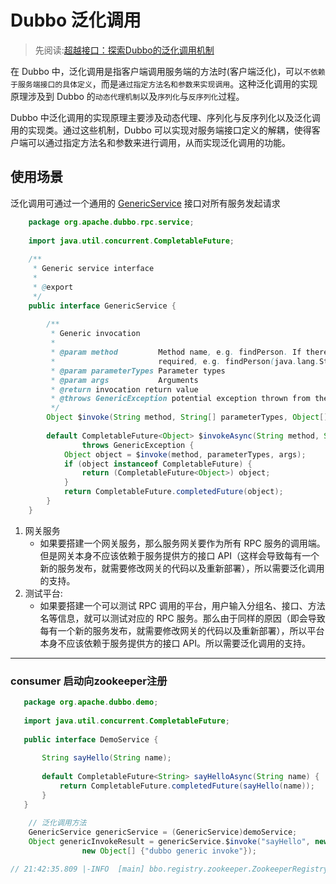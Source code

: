 # Dubbo 泛化调用
> 先阅读:[超越接口：探索Dubbo的泛化调用机制](./developer.aliyun.com_article_1479623.png)

在 Dubbo 中，泛化调用是指客户端调用服务端的方法时(客户端泛化)，可以`不依赖于服务端接口的具体定义`，而是`通过指定方法名和参数来实现调用`。这种泛化调用的实现原理涉及到 Dubbo 的`动态代理机制`以及`序列化`与`反序列化`过程。

Dubbo 中泛化调用的实现原理主要涉及动态代理、序列化与反序列化以及泛化调用的实现类。通过这些机制，Dubbo 可以实现对服务端接口定义的解耦，使得客户端可以通过指定方法名和参数来进行调用，从而实现泛化调用的功能。

## 使用场景
泛化调用可通过一个通用的 [GenericService](../../001.SOURCE_CODE/000.DUBBO-3.3.2-RELEASE/000.DUBBO-3.3.2-RELEASE/dubbo-common/src/main/java/org/apache/dubbo/rpc/service/GenericService.java) 接口对所有服务发起请求

```java
    package org.apache.dubbo.rpc.service;
    
    import java.util.concurrent.CompletableFuture;
    
    /**
     * Generic service interface
     *
     * @export
     */
    public interface GenericService {
    
        /**
         * Generic invocation
         *
         * @param method         Method name, e.g. findPerson. If there are overridden methods, parameter info is
         *                       required, e.g. findPerson(java.lang.String)
         * @param parameterTypes Parameter types
         * @param args           Arguments
         * @return invocation return value
         * @throws GenericException potential exception thrown from the invocation
         */
        Object $invoke(String method, String[] parameterTypes, Object[] args) throws GenericException;
    
        default CompletableFuture<Object> $invokeAsync(String method, String[] parameterTypes, Object[] args)
                throws GenericException {
            Object object = $invoke(method, parameterTypes, args);
            if (object instanceof CompletableFuture) {
                return (CompletableFuture<Object>) object;
            }
            return CompletableFuture.completedFuture(object);
        }
    }
```
1. 网关服务
    - 如果要搭建一个网关服务，那么服务网关要作为所有 RPC 服务的调用端。但是网关本身不应该依赖于服务提供方的接口 API（这样会导致每有一个新的服务发布，就需要修改网关的代码以及重新部署），所以需要泛化调用的支持。
2. 测试平台: 
    - 如果要搭建一个可以测试 RPC 调用的平台，用户输入分组名、接口、方法名等信息，就可以测试对应的 RPC 服务。那么由于同样的原因（即会导致每有一个新的服务发布，就需要修改网关的代码以及重新部署），所以平台本身不应该依赖于服务提供方的接口 API。所以需要泛化调用的支持。

---

### consumer 启动向zookeeper注册
```java
   package org.apache.dubbo.demo;
   
   import java.util.concurrent.CompletableFuture;
   
   public interface DemoService {
   
       String sayHello(String name);
   
       default CompletableFuture<String> sayHelloAsync(String name) {
           return CompletableFuture.completedFuture(sayHello(name));
       }
   }
   
    // 泛化调用方法
    GenericService genericService = (GenericService)demoService;
    Object genericInvokeResult = genericService.$invoke("sayHello", new String[] {String.class.getName()},
                new Object[] {"dubbo generic invoke"});

// 21:42:35.809 |-INFO  [main] bbo.registry.zookeeper.ZookeeperRegistry:425 -|  [DUBBO] Register: dubbo://192.168.3.7:20880/org.apache.dubbo.demo.DemoService?application=dubbo-demo-api-provider&deprecated=false&dubbo=2.0.2&dynamic=true&generic=false&interface=org.apache.dubbo.demo.DemoService&methods=sayHello,sayHelloAsync&prefer.serialization=hessian2,fastjson2&release=3.3.2&service-name-mapping=true&side=provider&timestamp=1739454081130, dubbo version: 3.3.2, current host: 192.168.3.7
```
